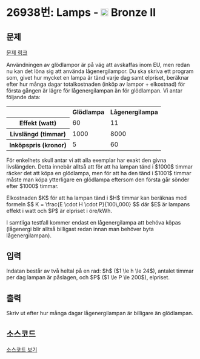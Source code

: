 # 26938번: Lamps - <img src="https://static.solved.ac/tier_small/4.svg" style="height:20px" /> Bronze II

<!-- performance -->

<!-- 문제 제출 후 깃허브에 푸시를 했을 때 제출한 코드의 성능이 입력될 공간입니다.-->

<!-- end -->

## 문제

[문제 링크](https://boj.kr/26938)


<p>Användningen av glödlampor är på väg att avskaffas inom EU, men redan nu kan det löna sig att använda lågenergilampor. Du ska skriva ett program som, givet hur mycket en lampa är tänd varje dag samt elpriset, beräknar efter hur många dagar totalkostnaden (inköp av lampor + elkostnad) för första gången är lägre för lågenergilampan än för glödlampan. Vi antar följande data:</p>

<table class="table table-bordered table-center-30 th-center td-center">
<tbody>
<tr>
<th> </th>
<th>Glödlampa</th>
<th>Lågenergilampa</th>
</tr>
<tr>
<th>Effekt (watt)</th>
<td>60</td>
<td>11</td>
</tr>
<tr>
<th>Livslängd (timmar)</th>
<td>1000</td>
<td>8000</td>
</tr>
<tr>
<th>Inköpspris (kronor)</th>
<td>5</td>
<td>60</td>
</tr>
</tbody>
</table>

<p>För enkelhets skull antar vi att alla exemplar har exakt den givna livslängden. Detta innebär alltså att för att ha lampan tänd i $1000$ timmar räcker det att köpa en glödlampa, men för att ha den tänd i $1001$ timmar måste man köpa ytterligare en glödlampa eftersom den första går sönder efter $1000$ timmar.</p>

<p>Elkostnaden $K$ för att ha lampan tänd i $H$ timmar kan beräknas med formeln $$ K = \frac{E \cdot H \cdot P}{100\,000} $$ där $E$ är lampans effekt i watt och $P$ är elpriset i öre/kWh.</p>

<p>I samtliga testfall kommer endast en lågenergilampa att behöva köpas (lågenergi blir alltså billigast redan innan man behöver byta lågenergilampan).</p>



## 입력


<p>Indatan består av två heltal på en rad: $h$ ($1 \le h \le 24$), antalet timmar per dag lampan är påslagen, och $P$ ($1 \le P \le 200$), elpriset.</p>



## 출력


<p>Skriv ut efter hur många dagar lågenergilampan är billigare än glödlampan.</p>



## 소스코드

[소스코드 보기](Lamps.cpp)